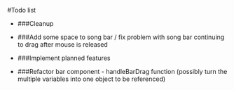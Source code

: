 #Todo list

* ###Cleanup
* ###Add some space to song bar / fix problem with song bar continuing to drag after mouse is released

* ###Implement planned features

* ###Refactor bar component - handleBarDrag function (possibly turn the multiple variables into one object to be referenced)